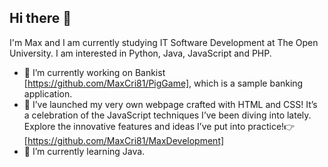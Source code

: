 ## Hi there 👋
I'm Max and I am currently studying IT Software Development at The Open University. I am interested in Python, Java, JavaScript and PHP.

- 🔭  I’m currently working on Bankist [https://github.com/MaxCri81/PigGame], which is a sample banking application.
- 🎉 I’ve launched my very own webpage crafted with HTML and CSS! It’s a celebration of the JavaScript techniques I’ve been diving into lately. Explore the innovative features and ideas I’ve put into practice!👉 [https://github.com/MaxCri81/MaxDevelopment]
- 🌱 I’m currently learning Java.

<!--
**MassimilianoCrisafulli/MassimilianoCrisafulli** is a ✨ _special_ ✨ repository because its `README.md` (this file) appears on your GitHub profile.

Here are some ideas to get you started:

- 🔭 I’m currently working on ...
- 🌱 I’m currently learning ...
- 👯 I’m looking to collaborate on ...
- 🤔 I’m looking for help with ...
- 💬 Ask me about ...
- 📫 How to reach me: ...
- 😄 Pronouns: ...
- ⚡ Fun fact: ...
-->
